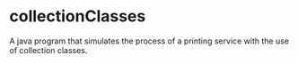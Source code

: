 # collectionClasses
A java program that simulates the process of a printing service with the use of collection classes.
